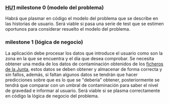 ### [HU1](historias_usuario.md#hu1) milestone 0 (modelo del problema)
Habrá que plasmar en código el modelo del problema que se describe en las historias de usuario. Será viable si pasa una serie de test que se estimen oportunos para considerar resuelto el modelo del problema.

### milestone 1 (lógica de negocio)
La aplicación debe procesar los datos que introduce el usuario como son la zona en la que se encuentra y el día que desea comprobar. Se necesita obtener una media de los datos de contaminación obtenidos de los [ficheros de la Junta](https://www.juntadeandalucia.es/medioambiente/atmosfera/informes_siva/cuantitativo/), estos datos se deben obtener y almacenar de forma correcta y sin fallos, además, si faltan algunos datos se tendrán que hacer predicciones sobre que es lo que se "debería" obtener, posteriormente se tendrá que comparar con un umbral de contaminación para saber el nivel de gravedad e informar al usuario. Será viable si se plasma correctamente en código la lógica de negocio del problema.
